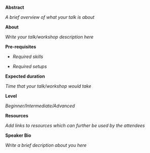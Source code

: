 **Abstract**

_A brief overview of what your talk is about_

**About**

_Write your talk/workshop description here_

**Pre-requisites**

- _Required skills_

- _Required setups_

**Expected duration**

_Time that your talk/workshop would take_

**Level**

_Beginner/Intermediate/Advanced_

**Resources**

_Add links to resources which can further be used by the attendees_

**Speaker Bio**

_Write a brief decription about you here_
